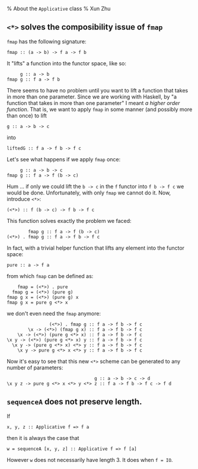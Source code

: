 % About the `Applicative` class
% Xun Zhu

## `<*>` solves the composibility issue of `fmap`

`fmap` has the following signature:

    fmap :: (a -> b) -> f a -> f b

It "lifts" a function into the functor space, like so:

         g :: a -> b
    fmap g :: f a -> f b

There seems to have no problem until you want to lift a function that takes in
more than one parameter.  Since we are working with Haskell, by "a function
that takes in more than one parameter" I meant *a higher order function*.
That is, we want to apply `fmap` in some manner (and possibly more than once)
to lift

    g :: a -> b -> c

into

    liftedG :: f a -> f b -> f c

Let's see what happens if we apply `fmap` once:

         g :: a -> b -> c
    fmap g :: f a -> f (b -> c)

Hum ... if only we could lift the `b -> c` in the `f` functor into `f b -> f c` we
would be done.  Unfortunately, with only `fmap` we cannot do it. Now, introduce
`<*>`:

    (<*>) :: f (b -> c) -> f b -> f c

This function solves exactly the problem we faced:

            fmap g :: f a -> f (b -> c)
    (<*>) . fmap g :: f a -> f b -> f c

In fact, with a trivial helper function that lifts any element into the functor space:

    pure :: a -> f a

from which `fmap` can be defined as:

        fmap = (<*>) . pure
      fmap g = (<*>) (pure g)
    fmap g x = (<*>) (pure g) x
    fmap g x = pure g <*> x

we don't even need the `fmap` anymore:

                    (<*>) . fmap g :: f a -> f b -> f c
            \x -> (<*>) (fmap g x) :: f a -> f b -> f c
        \x -> (<*>) (pure g <*> x) :: f a -> f b -> f c
    \x y -> (<*>) (pure g <*> x) y :: f a -> f b -> f c
      \x y -> (pure g <*> x) <*> y :: f a -> f b -> f c
        \x y -> pure g <*> x <*> y :: f a -> f b -> f c

Now it's easy to see that this new `<*>` scheme can be generated to any number of parameters:

                                     g :: a -> b -> c -> d
    \x y z -> pure g <*> x <*> y <*> z :: f a -> f b -> f c -> f d


## `sequenceA` does not preserve length.

If

    x, y, z :: Applicative f => f a

then it is always the case that

    w = sequenceA [x, y, z] :: Applicative f => f [a]

However `w` does not necessarily have length 3. It does when `f = IO`.
